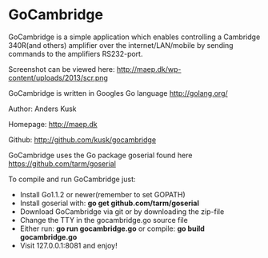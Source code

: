 GoCambridge
===========

GoCambridge is a simple application which enables controlling a Cambridge 340R(and others)
amplifier over the internet/LAN/mobile by sending commands to the amplifiers RS232-port.

Screenshot can be viewed here: http://maep.dk/wp-content/uploads/2013/scr.png

GoCambridge is written in Googles Go language http://golang.org/

Author: Anders Kusk

Homepage: http://maep.dk

Github: http://github.com/kusk/gocambridge

GoCambridge uses the Go package goserial found here https://github.com/tarm/goserial

To compile and run GoCambridge just:
- Install Go1.1.2 or newer(remember to set GOPATH)
- Install goserial with: **go get github.com/tarm/goserial**
- Download GoCambridge via git or by downloading the zip-file
- Change the TTY in the gocambridge.go source file
- Either run: **go run gocambridge.go** or compile: **go build gocambridge.go**
- Visit 127.0.0.1:8081 and enjoy!
